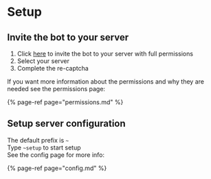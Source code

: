 # Setup

## Invite the bot to your server

1. Click [here](https://discord.com/api/oauth2/authorize?client_id=735395698278924359&permissions=515933326400&scope=bot%20applications.commands) to invite the bot to your server with full permissions
2. Select your server
3. Complete the re-captcha

If you want more information about the permissions and why they are needed see the permissions page:

{% page-ref page="permissions.md" %}

## Setup server configuration

The default prefix is `~`  
Type `~setup` to start setup  
See the config page for more info:

{% page-ref page="config.md" %}
